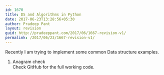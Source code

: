 ```yaml
---
id: 1670
title: DS and Algorithms in Python
date: 2017-06-23T13:28:56+05:30
author: Pradeep Pant
layout: revision
guid: http://pradeeppant.com/2017/06/1667-revision-v1/
permalink: /2017/06/23/1667-revision-v1/
---
```

Recently I am trying to implement some common Data structure examples.  
1. Anagram check  
Check GitHub for the full working code.
